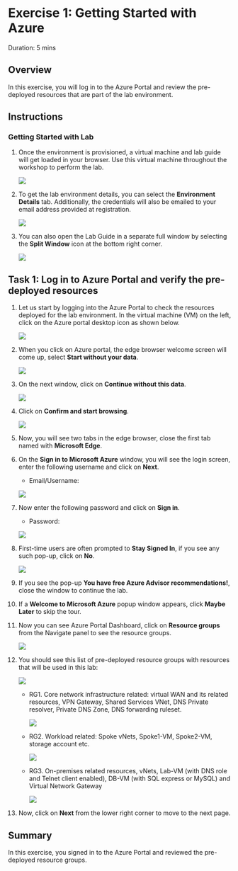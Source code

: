 
# Exercise 1: Getting Started with Azure 
Duration: 5 mins

## Overview

In this exercise, you will log in to the Azure Portal and review the pre-deployed resources that are part of the lab environment.

## Instructions

### Getting Started with Lab

1. Once the environment is provisioned, a virtual machine and lab guide will get loaded in your browser. Use this virtual machine throughout the workshop to perform the lab.

    ![](https://github.com/CloudLabsAI-Azure/AIW-Azure-Network-Solutions/blob/main/media/AzureNetSolStartpage.png?raw=true)

1. To get the lab environment details, you can select the **Environment Details** tab. Additionally, the credentials will also be emailed to your email address provided at registration.

    ![](https://github.com/CloudLabsAI-Azure/AIW-Azure-Network-Solutions/blob/main/media/envde.png?raw=true)
    
1. You can also open the Lab Guide in a separate full window by selecting the **Split Window** icon at the bottom right corner.

    ![](https://github.com/CloudLabsAI-Azure/AIW-Azure-Network-Solutions/blob/main/media/splitwin.png?raw=true) 

## Task 1: Log in to Azure Portal and verify the pre-deployed resources

1. Let us start by logging into the Azure Portal to check the resources deployed for the lab environment. In the virtual machine (VM) on the left, click on the Azure portal desktop icon as shown below.

   ![](https://github.com/CloudLabsAI-Azure/AIW-Azure-Network-Solutions/blob/main/media/gs4.png?raw=true)
   
1. When you click on Azure portal, the edge browser welcome screen will come up, select **Start without your data**.

   ![](../media/startwithoutdata.png)
   
1. On the next window, click on **Continue without this data**.

   ![](../media/continuewithoutthis.png)
   
1. Click on **Confirm and start browsing**.

   ![](../media/confirmandstartbrowsing.png)
   
1. Now, you will see two tabs in the edge browser, close the first tab named with **Microsoft Edge**.

1. On the **Sign in to Microsoft Azure** window, you will see the login screen, enter the following username and click on **Next**.

   * Email/Username: <inject key="AzureAdUserEmail"></inject>

   ![](https://github.com/CloudLabsAI-Azure/AIW-SAP-on-Azure/blob/main/media/M2-Ex1-portalsignin-1.png?raw=true)

1. Now enter the following password and click on **Sign in**. 

   * Password: <inject key="AzureAdUserPassword"></inject>
   
   ![](https://github.com/CloudLabsAI-Azure/AIW-SAP-on-Azure/blob/main/media/M2-Ex1-portalsignin-2.png?raw=true)

1. First-time users are often prompted to **Stay Signed In**, if you see any such pop-up, click on **No**.

   ![](../media/clickno.png)

1. If you see the pop-up **You have free Azure Advisor recommendations!**, close the window to continue the lab.

1. If a **Welcome to Microsoft Azure** popup window appears, click **Maybe Later** to skip the tour.

1. Now you can see Azure Portal Dashboard, click on **Resource groups** from the Navigate panel to see the resource groups.

   ![](../media/resourcegroup.png)

1. You should see this list of pre-deployed resource groups with resources that will be used in this lab:

     ![](./media/01.png)

   - RG1. Core network infrastructure related: virtual WAN and its related resources, VPN Gateway, Shared Services VNet, DNS Private resolver, Private DNS Zone, DNS forwarding ruleset.

      ![](./media/02.png)

   - RG2. Workload related: Spoke vNets, Spoke1-VM, Spoke2-VM, storage account etc.

      ![](./media/03.png)

   - RG3. On-premises related resources, vNets, Lab-VM (with DNS role and Telnet client enabled), DB-VM (with SQL express or MySQL) and Virtual Network Gateway

      ![](./media/04.png)
    
1. Now, click on **Next** from the lower right corner to move to the next page.

## Summary

In this exercise, you signed in to the Azure Portal and reviewed the pre-deployed resource groups.
